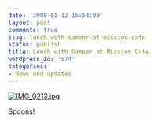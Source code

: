 ```yaml
---
date: '2008-01-12 15:54:09'
layout: post
comments: true
slug: lunch-with-sameer-at-mission-cafe
status: publish
title: Lunch with Sameer at Mission Cafe
wordpress_id: '574'
categories:
- News and updates
---
```


[![IMG_0213.jpg](http://www.phfactor.net/wp/wp-photos/thumb.20080112-145409-1.jpg)](http://www.phfactor.net/wp/wp-photos/20080112-145409-1.jpg)


Spoons!	



